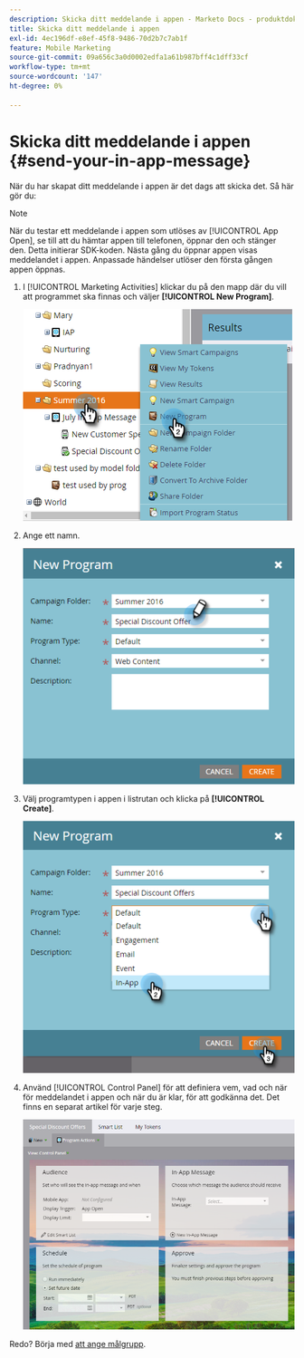 ```yaml
---
description: Skicka ditt meddelande i appen - Marketo Docs - produktdokumentation
title: Skicka ditt meddelande i appen
exl-id: 4ec196df-e8ef-45f8-9486-70d2b7c7ab1f
feature: Mobile Marketing
source-git-commit: 09a656c3a0d0002edfa1a61b987bff4c1dff33cf
workflow-type: tm+mt
source-wordcount: '147'
ht-degree: 0%

---
```


# Skicka ditt meddelande i appen {#send-your-in-app-message}

När du har skapat ditt meddelande i appen är det dags att skicka det. Så här gör du:

>[!NOTE]
>
>När du testar ett meddelande i appen som utlöses av [!UICONTROL App Open], se till att du hämtar appen till telefonen, öppnar den och stänger den. Detta initierar SDK-koden. Nästa gång du öppnar appen visas meddelandet i appen. Anpassade händelser utlöser den första gången appen öppnas.

1. I [!UICONTROL Marketing Activities] klickar du på den mapp där du vill att programmet ska finnas och väljer **[!UICONTROL New Program]**.

   ![Bild ett](/help/marketo/product-docs/mobile-marketing/in-app-messages/sending-your-in-app-message/assets/send-your-in-app-message-1.png)

1. Ange ett namn.

   ![Bild två](/help/marketo/product-docs/mobile-marketing/in-app-messages/sending-your-in-app-message/assets/send-your-in-app-message-2.png)

1. Välj programtypen i appen i listrutan och klicka på **[!UICONTROL Create]**.

   ![Bild tre](/help/marketo/product-docs/mobile-marketing/in-app-messages/sending-your-in-app-message/assets/send-your-in-app-message-3.png)

1. Använd [!UICONTROL Control Panel] för att definiera vem, vad och när för meddelandet i appen och när du är klar, för att godkänna det. Det finns en separat artikel för varje steg.

   ![Bild fyra](/help/marketo/product-docs/mobile-marketing/in-app-messages/sending-your-in-app-message/assets/send-your-in-app-message-4.png)

Redo? Börja med [att ange målgrupp](/help/marketo/product-docs/mobile-marketing/in-app-messages/sending-your-in-app-message/set-your-in-app-message-audience.md).
